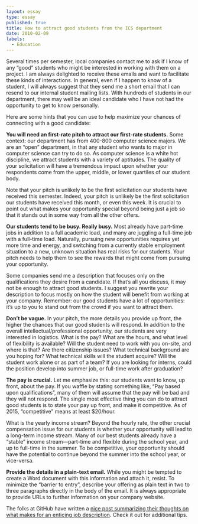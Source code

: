 ```yaml
---
layout: essay
type: essay
published: true
title: How to attract good students from the ICS department
date: 2010-02-09
labels:
  - Education
---
```


Several times per semester, local companies contact me to ask if I know of any “good” students who might be interested in working with them on a project. I am always delighted to receive these emails and want to facilitate these kinds of interactions.  In general, even if I happen to know of a student, I will always suggest that they send me a short email that I can resend to our internal student mailing lists.  With hundreds of students in our department, there may well be an ideal candidate who I have not had the opportunity to get to know personally.

Here are some hints that you can use to help maximize your chances of connecting with a good candidate:

**You will need an first-rate pitch to attract our first-rate students.** Some context: our department has from 400-800 computer science majors.  We are an “open” department, in that any student who wants to major in computer science can try to do so.   As computer science is a white hot discipline, we attract students with a variety of aptitudes.  The quality of your solicitation will have a tremendous impact upon whether your respondents come from the upper, middle, or lower quartiles of our student body.

Note that your pitch is unlikely to be the first solicitation our students have received this semester. Indeed, your pitch is unlikely be the first solicitation our students have received this month, or even this week.  It is crucial to point out what makes your opportunity special beyond being just a job so that it stands out in some way from all the other offers.

**Our students tend to be busy. Really busy.**  Most already have part-time jobs in addition to a full academic load, and many are juggling a full-time job with a full-time load.  Naturally, pursuing new opportunities requires yet more time and energy, and switching from a currently stable employment situation to a new, unknown situation has real risks for our students.  Your pitch needs to help them to see the rewards that might come from pursuing your opportunity.

Some companies send me a description that focuses only on the qualifications they desire from a candidate.   If that’s all you discuss, it may not be enough to attract good students.  I suggest you rewrite your description to focus mostly on how the student will benefit from working at your company. Remember: our good students have a lot of opportunities: it’s up to you to stand out from the crowd if you want to attract them.

**Don’t be vague.**  In your pitch, the more details you provide up front, the higher the chances that our good students will respond.  In addition to the overall intellectual/professional opportunity, our students are very interested in logistics.  What is the pay? What are the hours, and what level of flexibility is available? Will the student need to work with you on-site, and where is that?  Are there citizenship issues? What technical background are you hoping for?  What technical skills will the student acquire?  Will the student work alone or as part of a team? If you are looking for interns, could the position develop into summer job, or full-time work after graduation?

**The pay is crucial.** Let me emphasize this:  our students want to know, up front, about the pay.  If you waffle by stating something like, “Pay based upon qualifications”, many of them will assume that the pay will be bad and they will not respond.  The single most effective thing you can do to attract good students is to state your pay up front, and make it competitive. As of 2015, “competitive” means at least $20/hour.

What is the yearly income stream? Beyond the hourly rate, the other crucial compensation issue for our students is whether your opportunity will lead to a long-term income stream. Many of our best students already have a “stable” income stream—part-time and flexible during the school year, and up to full-time in the summer.  To be competitive, your opportunity should have the potential to continue beyond the summer into the school year, or vice-versa.

**Provide the details in a plain-text email.** While you might be tempted to create a Word document with this information and attach it, resist.  To minimize the “barrier to entry”, describe your offering as plain text in two to three paragraphs directly in the body of the email. It is always appropriate to provide URLs to further information on your company website.

The folks at GitHub have written a [nice post summarizing their thoughts on what makes for an enticing job description](https://help.github.com/articles/how-to-write-a-great-job-post).   Check it out for additional tips.